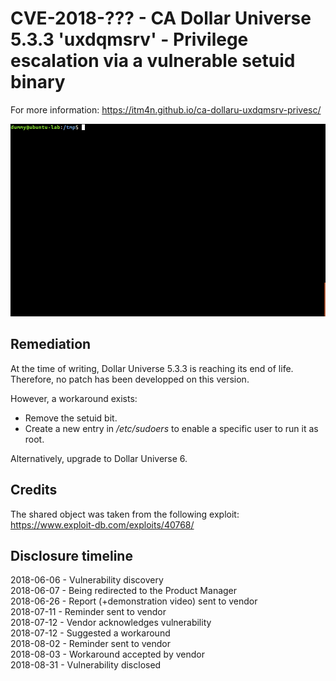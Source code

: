 #  CVE-2018-??? - CA Dollar Universe 5.3.3 'uxdqmsrv' - Privilege escalation via a vulnerable setuid binary 

For more information: https://itm4n.github.io/ca-dollaru-uxdqmsrv-privesc/

<p align="center">
  <img src="/ca-dollaru-uxdqmsrv-privesc/screenshots/ca-dollaru-uxdqmsrv-privesc.gif">
</p>

## Remediation  
At the time of writing, Dollar Universe 5.3.3 is reaching its end of life. Therefore, no patch has been developped on this version.

However, a workaround exists:
- Remove the setuid bit. 
- Create a new entry in _/etc/sudoers_ to enable a specific user to run it as root. 

Alternatively, upgrade to Dollar Universe 6. 

## Credits 
The shared object was taken from the following exploit: https://www.exploit-db.com/exploits/40768/

## Disclosure timeline 
2018-06-06 - Vulnerability discovery  
2018-06-07 - Being redirected to the Product Manager  
2018-06-26 - Report (+demonstration video) sent to vendor  
2018-07-11 - Reminder sent to vendor  
2018-07-12 - Vendor acknowledges vulnerability  
2018-07-12 - Suggested a workaround  
2018-08-02 - Reminder sent to vendor  
2018-08-03 - Workaround accepted by vendor  
2018-08-31 - Vulnerability disclosed  

